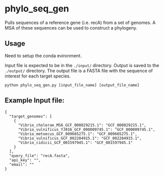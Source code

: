 # phylo_seq_gen
Pulls sequences of a reference gene (i.e. recA) from a set of genomes. A MSA of these sequences can be used to construct a phylogeny.

## Usage

Need to setup the conda evironment.

Input file is expected to be in the ```./input/``` directory. Output is saved to the ```./output/``` directory. The output file is a FASTA file with the sequence of interest for each target species. 

```
python phylo_seq_gen.py [input_file_name] [output_file_name]
```

## Example Input file:

```
{
  "target_genomes": [
    {
      "Vibrio_cholerae_MS6_GCF_000829215.1": "GCF_000829215.1", 
      "Vibrio_vulnificus_YJ016_GCF_000009745.1": "GCF_000009745.1", 
      "Vibrio_metoecus_GCF_009665275.1": "GCF_009665275.1", 
      "Vibrio_vulnificus_GCF_002204915.1": "GCF_002204915.1", 
      "Vibrio_cidicii_GCF_001597945.1": "GCF_001597945.1"
    }
  ], 
  "query_file": "recA.fasta", 
  "api_key": "", 
  "email": ""
}
```
